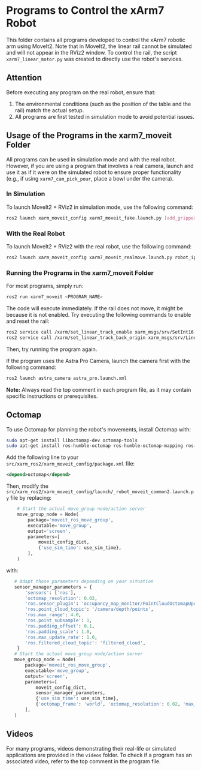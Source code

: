 # Programs to Control the xArm7 Robot

This folder contains all programs developed to control the xArm7 robotic arm using MoveIt2. Note that in MoveIt2, the linear rail cannot be simulated and will not appear in the RViz2 window. To control the rail, the script `xarm7_linear_motor.py` was created to directly use the robot's services.

## Attention
Before executing any program on the real robot, ensure that:
1. The environmental conditions (such as the position of the table and the rail) match the actual setup.
2. All programs are first tested in simulation mode to avoid potential issues.

## Usage of the Programs in the xarm7_moveit Folder

All programs can be used in simulation mode and with the real robot. However, if you are using a program that involves a real camera, launch and use it as if it were on the simulated robot to ensure proper functionality (e.g., if using `xarm7_cam_pick_pour`, place a bowl under the camera).

### In Simulation
To launch MoveIt2 + RViz2 in simulation mode, use the following command:

```bash
ros2 launch xarm_moveit_config xarm7_moveit_fake.launch.py [add_gripper:=true] [add_orbbec_astra:=true]
```

### With the Real Robot
To launch MoveIt2 + RViz2 with the real robot, use the following command:

```bash
ros2 launch xarm_moveit_config xarm7_moveit_realmove.launch.py robot_ip:=192.168.1.240 [add_gripper:=true] [add_orbbec_astra:=true]
```


### Running the Programs in the xarm7_moveit Folder
For most programs, simply run:

```bash
ros2 run xarm7_moveit <PROGRAM_NAME>
```

The code will execute immediately. If the rail does not move, it might be because it is not enabled. Try executing the following commands to enable and reset the rail:

```bash
ros2 service call /xarm/set_linear_track_enable xarm_msgs/srv/SetInt16 "{data: 1}"
ros2 service call /xarm/set_linear_track_back_origin xarm_msgs/srv/LinearTrackBackOrigin "{}"
```

Then, try running the program again.

If the program uses the Astra Pro Camera, launch the camera first with the following command:

```bash
ros2 launch astra_camera astra_pro.launch.xml
```

**Note:** Always read the top comment in each program file, as it may contain specific instructions or prerequisites.

## Octomap

To use Octomap for planning the robot's movements, install Octomap with:

```bash
sudo apt-get install liboctomap-dev octomap-tools
sudo apt-get install ros-humble-octomap ros-humble-octomap-mapping ros-humble-octomap-msgs ros-humble-octomap-ros ros-humble-octomap-server
```

Add the following line to your `src/xarm_ros2/xarm_moveit_config/package.xml` file:
```xml
<depend>octomap</depend>
```

Then, modify the `src/xarm_ros2/xarm_moveit_config/launch/_robot_moveit_common2.launch.py` file by replacing:

```Python
    # Start the actual move_group node/action server
    move_group_node = Node(
        package='moveit_ros_move_group',
        executable='move_group',
        output='screen',
        parameters=[
            moveit_config_dict,
            {'use_sim_time': use_sim_time},
        ],
    )
```
 
with:

 ```Python
    # Adapt those parameters depending on your situation
    sensor_manager_parameters = {
        'sensors': ['ros'],
        'octomap_resolution': 0.02,
        'ros.sensor_plugin': 'occupancy_map_monitor/PointCloudOctomapUpdater',
        'ros.point_cloud_topic': '/camera/depth/points',
        'ros.max_range': 4.0,
        'ros.point_subsample': 1,
        'ros.padding_offset': 0.1,
        'ros.padding_scale': 1.0,
        'ros.max_update_rate': 1.0,
        'ros.filtered_cloud_topic': 'filtered_cloud',
     }
    # Start the actual move_group node/action server
    move_group_node = Node(
        package='moveit_ros_move_group',
        executable='move_group',
        output='screen',
        parameters=[
            moveit_config_dict,
            sensor_manager_parameters,
            {'use_sim_time': use_sim_time},
            {'octomap_frame': 'world', 'octomap_resolution': 0.02, 'max_range': 4.0}, # Adapt those parameters depending on your situation
        ],
    )
 ```

## Videos
For many programs, videos demonstrating their real-life or simulated applications are provided in the `videos` folder. To check if a program has an associated video, refer to the top comment in the program file.